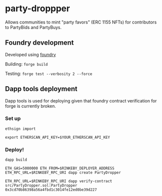 # party-droppper

Allows communities to mint "party favors" (ERC 1155 NFTs) for contributors to PartyBids and PartyBuys.

## Foundry development

Developed using [foundry](https://github.com/gakonst/foundry)

Building: `forge build`

Testing: `forge test --verbosity 2 --force`

## Dapp tools deployment

Dapp tools is used for deploying given that foundry contract verification for forge is currently broken.

### Set up

`ethsign import`

`export ETHERSCAN_API_KEY=$YOUR_ETHERSCAN_API_KEY`

### Deploy!

`dapp build`

`ETH_GAS=5000000 ETH_FROM=$RINKEBY_DEPLOYER_ADDRESS ETH_RPC_URL=$RINKEBY_RPC_URI dapp create PartyDropper`

`ETH_RPC_URL=$RINKEBY_RPC_URI dapp verify-contract src/PartyDropper.sol:PartyDropper 0x3cd70b86398a56a4fbd1c3014fe12ed0be39d227`
